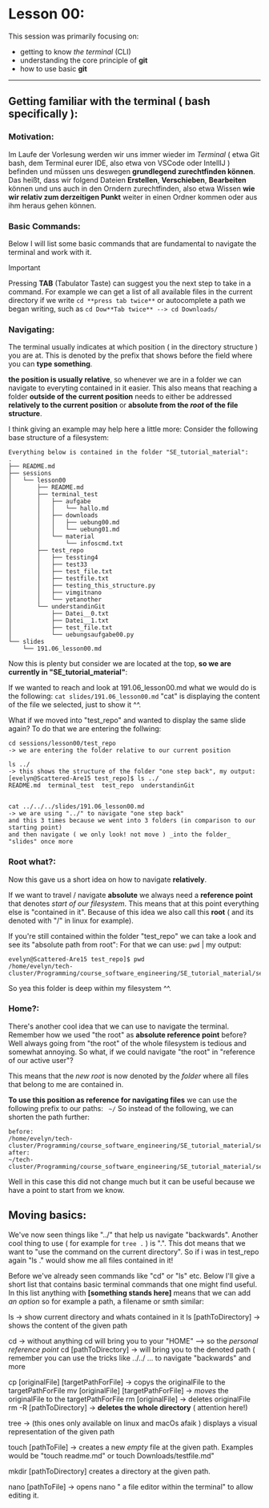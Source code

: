 # Lesson 00:

This session was primarily focusing on:
- getting to know _the terminal_ (CLI)
- understanding the core principle of **git** 
- how to use basic **git** 

---

## Getting familiar with the terminal ( bash specifically ):

### Motivation:

Im Laufe der Vorlesung werden wir uns immer wieder im _Terminal_ ( etwa Git bash, dem Terminal eurer IDE, also etwa von VSCode oder IntellIJ ) befinden und müssen uns deswegen **grundlegend zurechtfinden können**.
Das heißt, dass wir folgend Dateien **Erstellen**, **Verschieben**, **Bearbeiten** können und uns auch in den Orndern zurechtfinden, also etwa Wissen **wie wir relativ zum derzeitigen Punkt** weiter in einen Ordner kommen oder aus ihm heraus gehen können.

### Basic Commands:
Below I will list some basic commands that are fundamental to navigate the terminal and work with it. 

>[!important] 
> Pressing **TAB** (Tabulator Taste) can suggest you the next step to take in a command. 
> For example we can get a list of all available files in the current directory if we write `cd **press tab twice**` or autocomplete a path we began writing, such as `cd Dow**Tab twice** --> cd Downloads/`

### Navigating: 

The terminal usually indicates at which position ( in the directory structure ) you are at. This is denoted by the prefix that shows before the field where you can **type something**. 

**the position is usually relative**, so whenever we are in a folder we can navigate to everyting contained in it easier. This also means that reaching a folder **outside of the current position** needs to either be addressed **relatively to the current position** or **absolute from the _root_ of the file structure**.

I think giving an example may help here a little more:
Consider the following base structure of a filesystem:
```
Everything below is contained in the folder "SE_tutorial_material":
.
├── README.md
├── sessions
│   └── lesson00
│       ├── README.md
│       ├── terminal_test
│       │   ├── aufgabe
│       │   │   └── hallo.md
│       │   ├── downloads
│       │   │   ├── uebung00.md
│       │   │   └── uebung01.md
│       │   └── material
│       │       └── infoscmd.txt
│       ├── test_repo
│       │   ├── tessting4
│       │   ├── test33
│       │   ├── test_file.txt
│       │   ├── testfile.txt
│       │   ├── testing_this_structure.py
│       │   ├── vimgitnano
│       │   └── yetanother
│       └── understandinGit
│           ├── Datei__0.txt
│           ├── Datei__1.txt
│           ├── test_file.txt
│           └── uebungsaufgabe00.py
└── slides
    └── 191.06_lesson00.md

```

Now this is plenty but consider we are located at the top, **so we are currently in "SE_tutorial_material"**:

If we wanted to reach and look at 191.06_lesson00.md what we would do is the following:
`cat slides/191.06_lesson00.md` "cat" is displaying the content of the file we selected, just to show it ^^.

What if we moved into "test_repo" and wanted to display the same slide again? 
To do that we are entering the follwing:

```
cd sessions/lesson00/test_repo 
-> we are entering the folder relative to our current position

ls ../
-> this shows the structure of the folder "one step back", my output:
[evelyn@Scattered-Are15 test_repo]$ ls ../
README.md  terminal_test  test_repo  understandinGit


cat ../../../slides/191.06_lesson00.md 
-> we are using "../" to navigate "one step back" 
and this 3 times because we went into 3 folders (in comparison to our starting point)
and then navigate ( we only look! not move ) _into the folder_ "slides" once more
```

### Root what?:
Now this gave us a short idea on how to navigate **relatively**. 

If we want to travel / navigate **absolute** we always need a **reference point** that denotes _start of our filesystem_.
This means that at this point everything else is "contained in it". 
Because of this idea we also call this **root** ( and its denoted with "/" in linux for example). 

If you're still contained within the folder "test_repo" we can take a look and see its "absolute path from root":
For that we can use:
`pwd` | my output:
```
evelyn@Scattered-Are15 test_repo]$ pwd
/home/evelyn/tech-cluster/Programming/course_software_engineering/SE_tutorial_material/sessions/lesson00/test_repo
```
So yea this folder is deep within my filesystem ^^. 

### Home?:

There's another cool idea that we can use to navigate the terminal.
Remember how we used "the root" as **absolute reference point** before? Well always going from "the root" of the whole filesystem is tedious and somewhat annoying. 
So what, if we could navigate "the root" in "reference of our active user"?

This means that the _new root_ is now denoted by the _folder_ where all files that belong to me are contained in. 

**To use this position as reference for navigating files** we can use the following prefix to our paths:
` ~/`
So instead of the following, we can shorten the path further: 
```
before:
/home/evelyn/tech-cluster/Programming/course_software_engineering/SE_tutorial_material/sessions/lesson00/test_repo
after:
~/tech-cluster/Programming/course_software_engineering/SE_tutorial_material/sessions/lesson00/test_repo
```

Well in this case this did not change much but it can be useful because we have a point to start from we know.

## Moving basics: 

We've now seen things like "../" that help us navigate "backwards". 
Another cool thing to use ( for example for `tree .` ) is ".". This dot means that we want to "use the command on the current directory". 
So if i was in test_repo again "ls ." would show me all files contained in it!

Before we've already seen commands like "cd" or "ls" etc. Below I'll give a short list
that contains basic terminal commands that one might find useful. In this list anything with **[something stands here]** means that we can add _an option_ so for example a path, a filename or smth similar:

ls -> show current directory and whats contained in it 
ls [pathToDirectory] -> shows the content of the given path

cd -> without anything cd will bring you to your "HOME" --> so the _personal reference point_
cd [pathToDirectory] -> will bring you to the denoted path ( remember you can use the tricks like ../../ ... to navigate "backwards" and more

cp [originalFile] [targetPathForFile] -> copys the originalFile to the targetPathForFile 
mv [originalFile] [targetPathForFile] -> _moves_ the originalFile to the targetPathForFile
rm [originalFile] -> deletes originalFile 
rm -R [pathToDirectory] -> **deletes the whole directory** ( attention here!)

tree -> (this ones only available on linux and macOs afaik ) displays a visual representation of the given path

touch [pathToFile] -> creates a new _empty_ file at the given path. Examples would be "touch readme.md" or touch Downloads/testfile.md"

mkdir [pathToDirectory] creates a directory at the given path.

nano [pathToFile] -> opens nano " a file editor within the terminal" to allow editing it.

